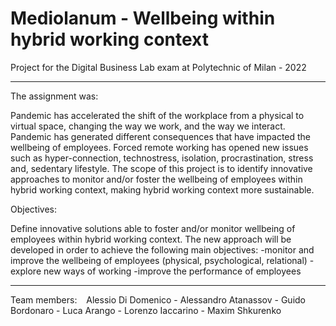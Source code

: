 # Mediolanum - Wellbeing within hybrid working context

Project for the Digital Business Lab exam at Polytechnic of Milan - 2022  
<hr>

The assignment was:  

Pandemic has accelerated the shift of the workplace from a physical to virtual space, changing the way we work, and the way we
interact. Pandemic has generated different consequences that have impacted the wellbeing of employees. Forced remote working has
opened new issues such as hyper-connection, technostress, isolation, procrastination, stress and, sedentary lifestyle. The scope of this
project is to identify innovative approaches to monitor and/or foster the wellbeing of employees within hybrid working context, making
hybrid working context more sustainable.

Objectives:

Define innovative solutions able to foster and/or monitor wellbeing of employees within hybrid working context. The new approach will
be developed in order to achieve the following main objectives:
-monitor and improve the wellbeing of employees (physical, psychological, relational)
-explore new ways of working
-improve the performance of employees

<hr>


Team members: &ensp; Alessio Di Domenico - Alessandro Atanassov - Guido Bordonaro - Luca Arango - Lorenzo Iaccarino - Maxim Shkurenko  
